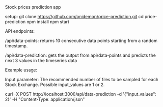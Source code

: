 Stock prices prediction app



setup:
git clone https://github.com/onidemon/price-prediction.git
cd price-prediction
npm install
npm start


API endpoints: 

/api/data-points: returns 10 consecutive data points starting from a random
timestamp. 

/api/data-prediction: gets the output from api/data-points and predicts the next 3 values in the timeseries data

Example usage:

Input parameter: The recommended number of files to be sampled for each Stock Exchange.
Possible input_values are 1 or 2.

curl -X POST http://localhost:3000/api/data-prediction -d '{"input_values": 2}' -H "Content-Type: application/json"

